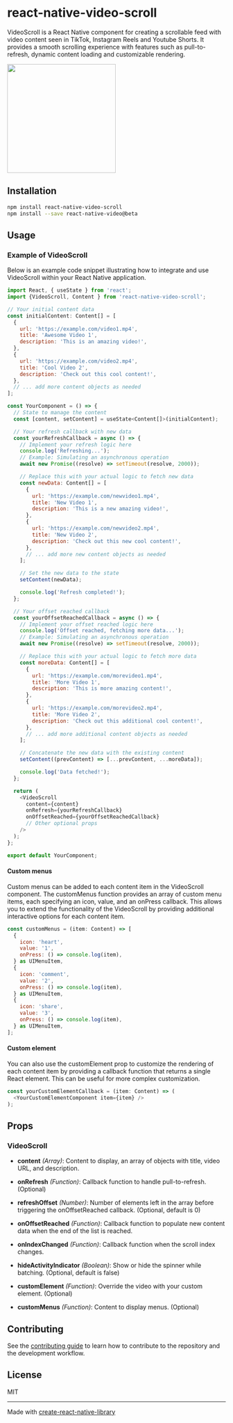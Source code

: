 # react-native-video-scroll

VideoScroll is a React Native component for creating a scrollable feed with video content seen in TikTok, Instagram Reels and Youtube Shorts. It provides a smooth scrolling experience with features such as pull-to-refresh, dynamic content loading and customizable rendering.

<img src="https://github.com/gigglygeeks/react-native-video-scroll/blob/HEAD/screenshots/example.gif?raw=true" width="250" />

## Installation

```sh
npm install react-native-video-scroll
npm install --save react-native-video@beta
```

## Usage

### Example of VideoScroll

Below is an example code snippet illustrating how to integrate and use VideoScroll within your React Native application.

```js
import React, { useState } from 'react';
import {VideoScroll, Content } from 'react-native-video-scroll';

// Your initial content data
const initialContent: Content[] = [
  {
    url: 'https://example.com/video1.mp4',
    title: 'Awesome Video 1',
    description: 'This is an amazing video!',
  },
  {
    url: 'https://example.com/video2.mp4',
    title: 'Cool Video 2',
    description: 'Check out this cool content!',
  },
  // ... add more content objects as needed
];

const YourComponent = () => {
  // State to manage the content
  const [content, setContent] = useState<Content[]>(initialContent);

  // Your refresh callback with new data
  const yourRefreshCallback = async () => {
    // Implement your refresh logic here
    console.log('Refreshing...');
    // Example: Simulating an asynchronous operation
    await new Promise((resolve) => setTimeout(resolve, 2000));

    // Replace this with your actual logic to fetch new data
    const newData: Content[] = [
      {
        url: 'https://example.com/newvideo1.mp4',
        title: 'New Video 1',
        description: 'This is a new amazing video!',
      },
      {
        url: 'https://example.com/newvideo2.mp4',
        title: 'New Video 2',
        description: 'Check out this new cool content!',
      },
      // ... add more new content objects as needed
    ];

    // Set the new data to the state
    setContent(newData);

    console.log('Refresh completed!');
  };

  // Your offset reached callback
  const yourOffsetReachedCallback = async () => {
    // Implement your offset reached logic here
    console.log('Offset reached, fetching more data...');
    // Example: Simulating an asynchronous operation
    await new Promise((resolve) => setTimeout(resolve, 2000));

    // Replace this with your actual logic to fetch more data
    const moreData: Content[] = [
      {
        url: 'https://example.com/morevideo1.mp4',
        title: 'More Video 1',
        description: 'This is more amazing content!',
      },
      {
        url: 'https://example.com/morevideo2.mp4',
        title: 'More Video 2',
        description: 'Check out this additional cool content!',
      },
      // ... add more additional content objects as needed
    ];

    // Concatenate the new data with the existing content
    setContent((prevContent) => [...prevContent, ...moreData]);

    console.log('Data fetched!');
  };

  return (
    <VideoScroll
      content={content}
      onRefresh={yourRefreshCallback}
      onOffsetReached={yourOffsetReachedCallback}
      // Other optional props
    />
  );
};

export default YourComponent;

```

#### Custom menus

Custom menus can be added to each content item in the VideoScroll component. The customMenus function provides an array of custom menu items, each specifying an icon, value, and an onPress callback. This allows you to extend the functionality of the VideoScroll by providing additional interactive options for each content item.

```js
const customMenus = (item: Content) => [
  {
    icon: 'heart',
    value: '1',
    onPress: () => console.log(item),
  } as UIMenuItem,
  {
    icon: 'comment',
    value: '2',
    onPress: () => console.log(item),
  } as UIMenuItem,
  {
    icon: 'share',
    value: '3',
    onPress: () => console.log(item),
  } as UIMenuItem,
];

```

#### Custom element

You can also use the customElement prop to customize the rendering of each content item by providing a callback function that returns a single React element. This can be useful for more complex customization.

```js
const yourCustomElementCallback = (item: Content) => (
  <YourCustomElementComponent item={item} />
);
```

## Props

### VideoScroll

- **content** _(Array)_: Content to display, an array of objects with title, video URL, and description.

- **onRefresh** _(Function)_: Callback function to handle pull-to-refresh. (Optional)

- **refreshOffset** _(Number)_: Number of elements left in the array before triggering the onOffsetReached callback. (Optional, default is 0)

- **onOffsetReached** _(Function)_: Callback function to populate new content data when the end of the list is reached.

- **onIndexChanged** _(Function)_: Callback function when the scroll index changes.

- **hideActivityIndicator** _(Boolean)_: Show or hide the spinner while batching. (Optional, default is false)

- **customElement** _(Function)_: Override the video with your custom element. (Optional)

- **customMenus** _(Function)_: Content to display menus. (Optional)

## Contributing

See the [contributing guide](CONTRIBUTING.md) to learn how to contribute to the repository and the development workflow.

## License

MIT

---

Made with [create-react-native-library](https://github.com/callstack/react-native-builder-bob)
